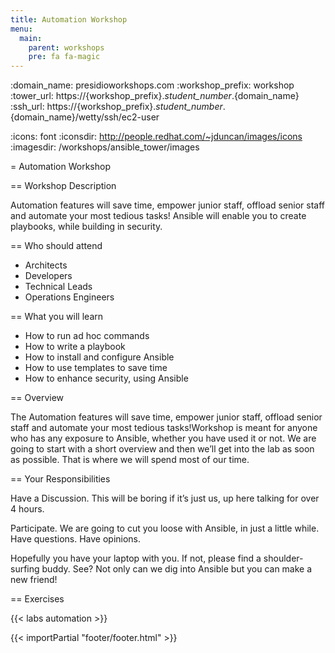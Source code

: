 ```yaml
---
title: Automation Workshop
menu:
  main:
    parent: workshops
    pre: fa fa-magic
---
```


:domain_name: presidioworkshops.com
:workshop_prefix: workshop
:tower_url: https://{workshop_prefix}.*student_number*.{domain_name}
:ssh_url: https://{workshop_prefix}.*student_number*.{domain_name}/wetty/ssh/ec2-user

:icons: font
:iconsdir: http://people.redhat.com/~jduncan/images/icons
:imagesdir: /workshops/ansible_tower/images

= Automation Workshop

== Workshop Description

Automation features will save time, empower junior staff, offload senior staff and automate your most tedious tasks! Ansible  will enable you to create playbooks, while building in security. 


== Who should attend

-   Architects
-   Developers
-   Technical Leads
-   Operations Engineers


== What you will learn

- How to run ad hoc commands
- How to write a playbook
- How to install and configure Ansible
- How to use templates to save time
- How to enhance security, using Ansible


== Overview

The Automation features will save time, empower junior staff, offload senior staff and automate your most tedious tasks!Workshop is meant for anyone who has any exposure to Ansible, whether you have used it or not. We are going to start with a short overview and then we’ll get into the lab as soon as possible. That is where we will spend most of our time.


== Your Responsibilities

Have a Discussion. This will be boring if it’s just us, up here talking for over 4 hours.

Participate. We are going to cut you loose with Ansible, in just a little while. Have questions. Have opinions.

Hopefully you have your laptop with you. If not, please find a shoulder-surfing buddy. See? Not only can we dig into Ansible but you can make a new friend!


== Exercises

{{< labs automation >}}

{{< importPartial "footer/footer.html" >}}

